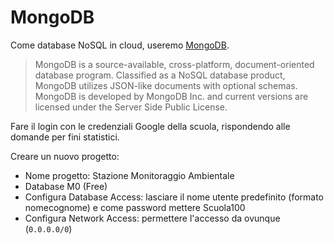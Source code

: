 # MongoDB

Come database NoSQL in cloud, useremo [MongoDB](https://www.mongodb.com/).

> MongoDB is a source-available, cross-platform, document-oriented database program. Classified as a NoSQL database product, MongoDB utilizes JSON-like documents with optional schemas. MongoDB is developed by MongoDB Inc. and current versions are licensed under the Server Side Public License.

Fare il login con le credenziali Google della scuola, rispondendo alle domande per fini statistici.

Creare un nuovo progetto:
- Nome progetto: Stazione Monitoraggio Ambientale
- Database M0 (Free)
- Configura Database Access: lasciare il nome utente predefinito (formato nomecognome) e come password mettere Scuola100
- Configura Network Access: permettere l'accesso da ovunque (`0.0.0.0/0`)
